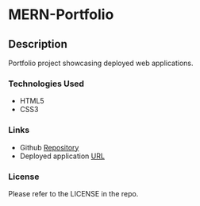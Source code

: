 # MERN-Portfolio

## Description

Portfolio project showcasing deployed web applications.


### Technologies Used

* HTML5
* CSS3

### Links

* Github [Repository](https://github.com/micahives/MERN-Portfolio)
* Deployed application [URL](https://micahives.github.io/MERN-Portfolio/)

### License

Please refer to the LICENSE in the repo.